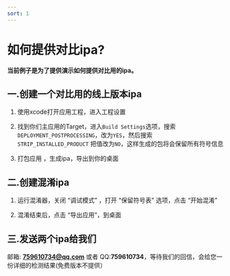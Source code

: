 ```yaml
---
sort: 1
---
```


# 如何提供对比ipa?
**当前例子是为了提供演示如何提供对比用的ipa。**

## 一.创建一个对比用的线上版本ipa
1. 使用xcode打开应用工程，进入工程设置

2. 找到你们主应用的Target，进入`Build Settings`选项，搜索`DEPLOYMENT_POSTPROCESSING`，改为`YES`，然后搜索 `STRIP_INSTALLED_PRODUCT` 把值改为`NO`，这样生成的包将会保留所有符号信息

3. 打包应用 ，生成ipa，导出到你的桌面


## 二.创建混淆ipa
1. 运行混淆器，关闭 “调试模式” ，打开 “保留符号表” 选项，点击 “开始混淆”

2. 混淆结束后，点击 “导出应用”，到桌面

## 三.发送两个ipa给我们
邮箱: **759610734@qq.com** 或者 QQ:**759610734**，等待我们的回信，会给您一份详细的检测结果(免费版本不提供）